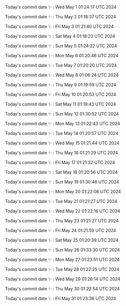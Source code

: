 Today's commit date ✨ : Wed May 1 01:24:17 UTC 2024 

Today's commit date ✨ : Thu May 2 01:18:37 UTC 2024 

Today's commit date ✨ : Fri May 3 01:21:40 UTC 2024 

Today's commit date ✨ : Sat May 4 01:18:23 UTC 2024 

Today's commit date ✨ : Sun May 5 01:24:22 UTC 2024 

Today's commit date ✨ : Mon May 6 01:20:46 UTC 2024 

Today's commit date ✨ : Tue May 7 01:20:20 UTC 2024 

Today's commit date ✨ : Wed May 8 01:06:24 UTC 2024 

Today's commit date ✨ : Thu May 9 01:19:59 UTC 2024 

Today's commit date ✨ : Fri May 10 01:20:53 UTC 2024 

Today's commit date ✨ : Sat May 11 01:19:43 UTC 2024 

Today's commit date ✨ : Sun May 12 01:30:52 UTC 2024 

Today's commit date ✨ : Mon May 13 01:22:43 UTC 2024 

Today's commit date ✨ : Tue May 14 01:20:57 UTC 2024 

Today's commit date ✨ : Wed May 15 01:21:44 UTC 2024 

Today's commit date ✨ : Thu May 16 01:21:29 UTC 2024 

Today's commit date ✨ : Fri May 17 01:21:32 UTC 2024 

Today's commit date ✨ : Sat May 18 01:20:56 UTC 2024 

Today's commit date ✨ : Sun May 19 01:30:46 UTC 2024 

Today's commit date ✨ : Mon May 20 01:22:06 UTC 2024 

Today's commit date ✨ : Tue May 21 01:21:27 UTC 2024 

Today's commit date ✨ : Wed May 22 01:22:16 UTC 2024 

Today's commit date ✨ : Thu May 23 01:21:27 UTC 2024 

Today's commit date ✨ : Fri May 24 01:21:59 UTC 2024 

Today's commit date ✨ : Sat May 25 01:20:39 UTC 2024 

Today's commit date ✨ : Sun May 26 01:33:30 UTC 2024 

Today's commit date ✨ : Mon May 27 01:23:51 UTC 2024 

Today's commit date ✨ : Tue May 28 01:22:25 UTC 2024 

Today's commit date ✨ : Wed May 29 01:26:14 UTC 2024 

Today's commit date ✨ : Thu May 30 01:22:54 UTC 2024 

Today's commit date ✨ : Fri May 31 01:23:38 UTC 2024 

